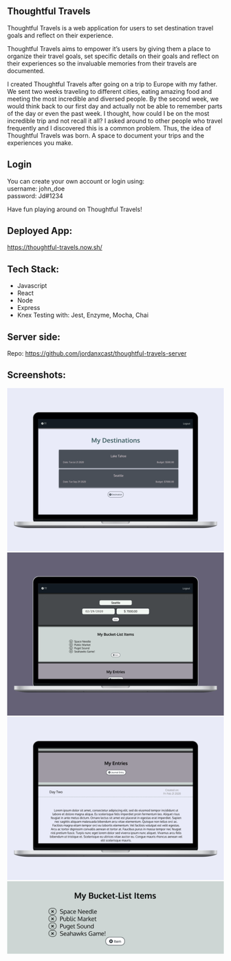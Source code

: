 ## Thoughtful Travels
Thoughtful Travels is a web application for users to set destination travel goals and reflect on their experience. 

Thoughtful Travels aims to empower it’s users by giving them a place to organize their travel goals, set specific details on their goals and reflect on their experiences so the invaluable memories from their travels are documented.

I created Thoughtful Travels after going on a trip to Europe with my father. We sent two weeks traveling to different cities, eating amazing food and meeting the most incredible and diversed people. By the second week, we would think back to our first day and actually not be able to remember parts of the day or even the past week. I thought, how could I be on the most incredible trip and not recall it all? I asked around to other people who travel frequently and I discovered this is a common problem. Thus, the idea of Thoughtful Travels was born. A space to document your trips and the experiences you make. 

## Login 
You can create your own account or login using: <br />
username: john_doe <br />
password: Jd#1234

Have fun playing around on Thoughtful Travels! 

## Deployed App: 
https://thoughtful-travels.now.sh/

## Tech Stack:
- Javascript
- React
- Node
- Express
- Knex
Testing with: Jest, Enzyme, Mocha, Chai

## Server side: 
Repo: https://github.com/jordanxcast/thoughtful-travels-server

## Screenshots: 
![](src/Images/laptop-dest-list-view.png)
![](src/Images/laptop-dest-main-view.png)
![](src/Images/laptop-entries-view.png)
![](images/items-view.png)
